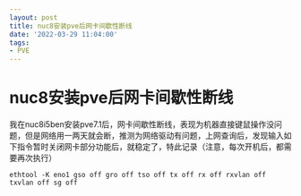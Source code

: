 ```yaml
---
layout: post
title: nuc8安装pve后网卡间歇性断线
date: '2022-03-29 11:04:00'
tags:
- PVE
---
```


# nuc8安装pve后网卡间歇性断线

我在nuc8i5ben安装pve7.1后，网卡间歇性断线，表现为机器直接键鼠操作没问题，但是网络用一两天就会断，推测为网络驱动有问题，上网查询后，发现输入如下指令暂时关闭网卡部分功能后，就稳定了，特此记录（注意，每次开机后，都需要再次执行）

``` shell
ethtool -K eno1 gso off gro off tso off tx off rx off rxvlan off txvlan off sg off
```
